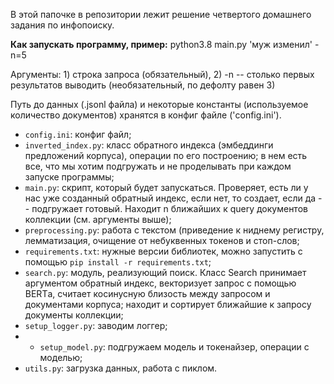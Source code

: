 В этой папочке в репозитории лежит решение четвертого домашнего задания по инфопоиску. <br>
 
 **Как запускать программу, пример:** python3.8 main.py 'муж изменил' -n=5
 
 
Аргументы: 1) строка запроса (обязательный), 2) -n -- столько первых результатов выводить (необязательный, по дефолту равен 3)


Путь до данных (.jsonl файла) и некоторые константы (используемое количество документов) хранятся в конфиг файле ('config.ini').<br>


* `config.ini`: конфиг файл;
* `inverted_index.py`:  класс обратного индекса (эмбеддинги предложений корпуса), операции по его построению; в нем есть все, что мы хотим подгружать и не проделывать при каждом запуске программы;
* `main.py`: скрипт, который будет запускаться. Проверяет, есть ли у нас уже созданный обратный индекс, если нет, то создает, если да -- подгружает готовый. Находит n ближайших к query документов коллекции (см. аргументы выше);
* `preprocessing.py`: работа с текстом (приведение к ниднему регистру, лемматизация, очищение от небуквенных токенов и стоп-слов;
* `requirements.txt`: нужные версии библиотек, можно запустить с помощью `pip install -r requirements.txt`;
* `search.py`: модуль, реализующий поиск. Класс Search принимает аргументом обратный индекс, векторизует запрос с помощью BERTа, считает косинусную близость между запросом и документами корпуса; находит и сортирует ближайшие к запросу документы коллекции;
* `setup_logger.py`: заводим логгер;
* * `setup_model.py`: подгружаем модель и токенайзер, операции с моделью;
* `utils.py`: загрузка данных, работа с пиклом.
